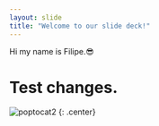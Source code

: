 ```yaml
---
layout: slide
title: "Welcome to our slide deck!"
---
```


Hi my name is Filipe.😎
# Test changes.

![poptocat2](https://octodex.github.com/images/poptocat_v2.png)
{: .center}
